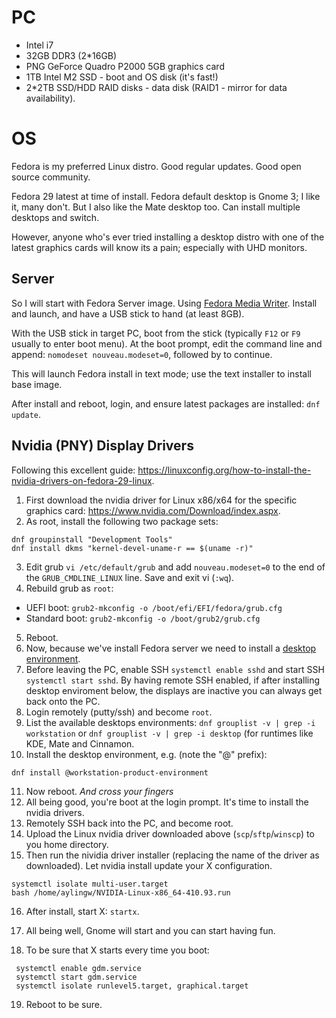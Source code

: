 <!-- TITLE: Linux PC -->
<!-- SUBTITLE: Fedora 29 Install on Intel i7 PNY GeForce 2000 -->

# PC
* Intel i7
* 32GB DDR3 (2*16GB)
* PNG GeForce Quadro P2000 5GB graphics card
* 1TB Intel M2 SSD - boot and OS disk (it's fast!)
* 2*2TB SSD/HDD RAID disks - data disk (RAID1 - mirror for data availability).

# OS
Fedora is my preferred Linux distro. Good regular updates. Good open source community.

Fedora 29 latest at time of install. Fedora default desktop is Gnome 3; I like it, many don't. But I also like the Mate desktop too. Can install multiple desktops and switch.

However, anyone who's ever tried installing a desktop distro with one of the latest graphics cards will know its a pain; especially with UHD monitors.

## Server
So I will start with Fedora Server image. Using [Fedora Media Writer](https://getfedora.org/en/workstation/download/). Install and launch, and have a USB stick to hand (at least 8GB).

With the USB stick in target PC, boot from the stick (typically `F12` or `F9` usually to enter boot menu). At the boot prompt, edit the command line and append: `nomodeset nouveau.modeset=0`, followed by <CTRL-X> to continue.

This will launch Fedora install in text mode; use the text installer to install base image.

After install and reboot, login, and ensure latest packages are installed: `dnf update`.

## Nvidia (PNY) Display Drivers
Following this excellent guide: https://linuxconfig.org/how-to-install-the-nvidia-drivers-on-fedora-29-linux.
1. First download the nvidia driver for Linux x86/x64 for the specific graphics card: https://www.nvidia.com/Download/index.aspx.
2. As root, install the following two package sets:

```
dnf groupinstall "Development Tools"
dnf install dkms "kernel-devel-uname-r == $(uname -r)"
```

3. Edit grub `vi /etc/default/grub` and add `nouveau.modeset=0` to the end of the `GRUB_CMDLINE_LINUX` line. Save and exit vi (`:wq`).
4. Rebuild grub as `root`:

* UEFI boot: `grub2-mkconfig -o /boot/efi/EFI/fedora/grub.cfg`
* Standard boot: `grub2-mkconfig -o /boot/grub2/grub.cfg`

5. Reboot.
6. Now, because we've install Fedora server we need to install a [desktop environment](https://docs.fedoraproject.org/en-US/quick-docs/switching-desktop-environments/).
7. Before leaving the PC, enable SSH `systemctl enable sshd` and start SSH `systemctl start sshd`. By having remote SSH enabled, if after installing desktop enviroment below, the displays are inactive you can always get back onto the PC.
8. Login remotely (putty/ssh) and become `root`.
9. List the available desktops environments: `dnf grouplist -v | grep -i workstation` or `dnf grouplist -v | grep -i desktop` (for runtimes like KDE, Mate and Cinnamon.
10. Install the desktop environment, e.g. (note the "@" prefix):

```
dnf install @workstation-product-environment
```
11. Now reboot. _And cross your fingers_
12. All being good, you're boot at the login prompt. It's time to install the nvidia drivers.
13. Remotely SSH back into the PC, and become root.
14. Upload the Linux nvidia driver downloaded above (`scp`/`sftp`/`winscp`) to you home directory.
15. Then run the nividia driver installer (replacing the name of the driver as downloaded). Let nvidia install update your X configuration.
```
systemctl isolate multi-user.target
bash /home/aylingw/NVIDIA-Linux-x86_64-410.93.run
```
16. After install, start X: `startx`.
17. All being well, Gnome will start and you can start having fun.

18. To be sure that X starts every time you boot:

```
 systemctl enable gdm.service
 systemctl start gdm.service
 systemctl isolate runlevel5.target, graphical.target 
```

19. Reboot to be sure.